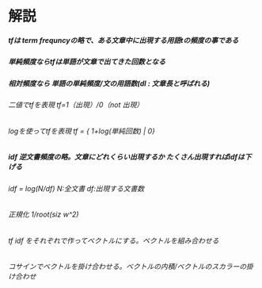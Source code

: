 # 解説

##### tfは term frequncyの略で、ある文章中に出現する用語tの頻度の事である

##### 単純頻度ならtfは単語が文章で出てきた回数となる

##### 相対頻度なら 単語の単純頻度/文の用語数(dl : 文章長と呼ばれる)

###### 二値でtfを表現 tf=1（出現）/0（not 出現） 

###### logを使ってtfを表現 tf = { 1+log(単純回数) | 0}

##### idf 逆文書頻度の略。文章にどれくらい出現するか たくさん出現すればidfは下げる

###### idf = log(N/df) N:全文書 df:出現する文書数

###### 正規化 1/root(siz w^2)

###### tf idf をそれぞれで作ってベクトルにする。ベクトルを組み合わせる

###### コサインでベクトルを掛け合わせる。ベクトルの内積/ベクトルのスカラーの掛け合わせ

